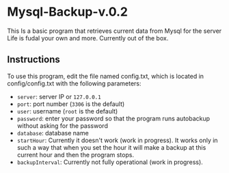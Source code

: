 # Mysql-Backup-v.0.2

This Is a basic program that retrieves current data from Mysql for the server Life is fudal your own and more. Currently out of the box.

## Instructions

To use this program, edit the file named config.txt, which is located in config/config.txt with the following parameters:

- `server`: server IP or `127.0.0.1`
- `port`: port number (`3306` is the default)
- `user`: username (`root` is the default)
- `password`: enter your password so that the program runs autobackup without asking for the password
- `database`: database name
- `startHour`: Currently it doesn't work (work in progress). It works only in such a way that when you set the hour it will make a backup at this current hour and then the program stops.
- `backupInterval`: Currently not fully operational (work in progress).
